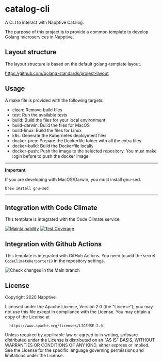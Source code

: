 # catalog-cli
A CLI to interact with Napptive Catalog.

The purpose of this project is to provide a common template to develop Golang microservices in Napptive.

## Layout structure

The layout structure is based on the default golang-template layout.

https://github.com/golang-standards/project-layout

## Usage

A make file is provided with the following targets:

* clean: Remove build files
* test: Run the available tests
* build: Build the files for your local environment
* build-darwin: Build the files for MacOS
* build-linux: Build the files for Linux
* k8s: Generate the Kubernetes deployment files
* docker-prep: Prepare the Dockerfile folder with all the extra files
* docker-build: Build the Dockerfile locally
* docker-push: Push the image to the selected repository. You must make login before to push the docker image.

---
**Important**

If you are developing with MacOS/Darwin, you must install gnu-sed.

```
brew install gnu-sed
```
---

## Integration with Code Climate

This template is integrated with the Code Climate service.

[![Maintainability](https://api.codeclimate.com/v1/badges/d426ab46dd6c71fcb93b/maintainability)](https://codeclimate.com/repos/5f8e9d4ccdd59e0541004d1a/maintainability) [![Test Coverage](https://api.codeclimate.com/v1/badges/d426ab46dd6c71fcb93b/test_coverage)](https://codeclimate.com/repos/5f8e9d4ccdd59e0541004d1a/test_coverage)


## Integration with Github Actions

This template is integrated with GitHub Actions. You need to add the secret `CodeClimateRerporterID` in the repository settings.

![Check changes in the Main branch](https://github.com/napptive/go-template/workflows/Check%20changes%20in%20the%20Main%20branch/badge.svg)

## License

 Copyright 2020 Napptive

 Licensed under the Apache License, Version 2.0 (the "License");
 you may not use this file except in compliance with the License.
 You may obtain a copy of the License at

      https://www.apache.org/licenses/LICENSE-2.0

 Unless required by applicable law or agreed to in writing, software
 distributed under the License is distributed on an "AS IS" BASIS,
 WITHOUT WARRANTIES OR CONDITIONS OF ANY KIND, either express or implied.
 See the License for the specific language governing permissions and
 limitations under the License.
